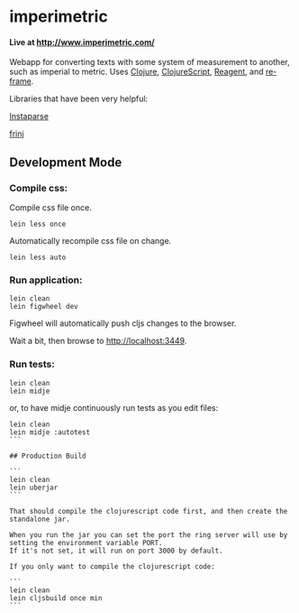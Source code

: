 # imperimetric

#### Live at http://www.imperimetric.com/

Webapp for converting texts with some system of measurement to another, such as imperial to metric.
Uses [Clojure](http://clojure.org/), [ClojureScript](http://clojurescript.org/), [Reagent](https://reagent-project.github.io/), and [re-frame](https://github.com/Day8/re-frame).

Libraries that have been very helpful:

[Instaparse](https://github.com/Engelberg/instaparse)

[frinj](https://github.com/martintrojer/frinj)

## Development Mode

### Compile css:

Compile css file once.

```
lein less once
```

Automatically recompile css file on change.

```
lein less auto
```

### Run application:

```
lein clean
lein figwheel dev
```

Figwheel will automatically push cljs changes to the browser.

Wait a bit, then browse to [http://localhost:3449](http://localhost:3449).

### Run tests:

```
lein clean
lein midje
```
or, to have midje continuously run tests as you edit files:
````
lein clean
lein midje :autotest
```

## Production Build

```
lein clean
lein uberjar
```

That should compile the clojurescript code first, and then create the standalone jar.

When you run the jar you can set the port the ring server will use by setting the environment variable PORT.
If it's not set, it will run on port 3000 by default.

If you only want to compile the clojurescript code:

```
lein clean
lein cljsbuild once min
```
